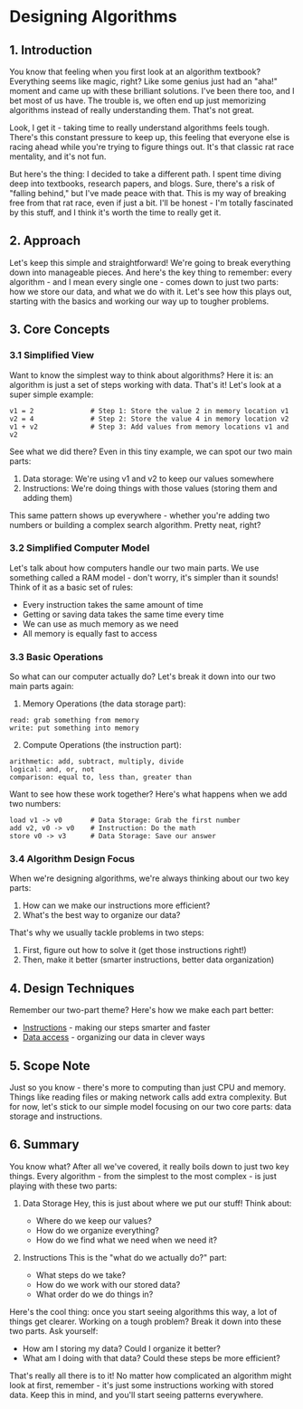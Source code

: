 # Designing Algorithms

## 1. Introduction
You know that feeling when you first look at an algorithm textbook? Everything seems like magic, right? Like some genius just had an "aha!" moment and came up with these brilliant solutions. I've been there too, and I bet most of us have. The trouble is, we often end up just memorizing algorithms instead of really understanding them. That's not great.

Look, I get it - taking time to really understand algorithms feels tough. There's this constant pressure to keep up, this feeling that everyone else is racing ahead while you're trying to figure things out. It's that classic rat race mentality, and it's not fun.

But here's the thing: I decided to take a different path. I spent time diving deep into textbooks, research papers, and blogs. Sure, there's a risk of "falling behind," but I've made peace with that. This is my way of breaking free from that rat race, even if just a bit. I'll be honest - I'm totally fascinated by this stuff, and I think it's worth the time to really get it.

## 2. Approach
Let's keep this simple and straightforward! We're going to break everything down into manageable pieces. And here's the key thing to remember: every algorithm - and I mean every single one - comes down to just two parts: how we store our data, and what we do with it. Let's see how this plays out, starting with the basics and working our way up to tougher problems.

## 3. Core Concepts

### 3.1 Simplified View
Want to know the simplest way to think about algorithms? Here it is: an algorithm is just a set of steps working with data. That's it! Let's look at a super simple example:

```
v1 = 2              # Step 1: Store the value 2 in memory location v1
v2 = 4              # Step 2: Store the value 4 in memory location v2
v1 + v2             # Step 3: Add values from memory locations v1 and v2
```

See what we did there? Even in this tiny example, we can spot our two main parts:
1. Data storage: We're using v1 and v2 to keep our values somewhere
2. Instructions: We're doing things with those values (storing them and adding them)

This same pattern shows up everywhere - whether you're adding two numbers or building a complex search algorithm. Pretty neat, right?

### 3.2 Simplified Computer Model
Let's talk about how computers handle our two main parts. We use something called a RAM model - don't worry, it's simpler than it sounds! Think of it as a basic set of rules:
- Every instruction takes the same amount of time
- Getting or saving data takes the same time every time
- We can use as much memory as we need
- All memory is equally fast to access

### 3.3 Basic Operations
So what can our computer actually do? Let's break it down into our two main parts again:

1. Memory Operations (the data storage part):
```
read: grab something from memory
write: put something into memory
```

2. Compute Operations (the instruction part):
```
arithmetic: add, subtract, multiply, divide
logical: and, or, not
comparison: equal to, less than, greater than
```

Want to see how these work together? Here's what happens when we add two numbers:
```
load v1 -> v0       # Data Storage: Grab the first number
add v2, v0 -> v0    # Instruction: Do the math
store v0 -> v3      # Data Storage: Save our answer
```

### 3.4 Algorithm Design Focus
When we're designing algorithms, we're always thinking about our two key parts:
1. How can we make our instructions more efficient?
2. What's the best way to organize our data?

That's why we usually tackle problems in two steps:
1. First, figure out how to solve it (get those instructions right!)
2. Then, make it better (smarter instructions, better data organization)

## 4. Design Techniques
Remember our two-part theme? Here's how we make each part better: 
+ [Instructions](instructiondesign/InstructionDesign.md) - making our steps smarter and faster
+ [Data access](datastructure/README.md) - organizing our data in clever ways

## 5. Scope Note
Just so you know - there's more to computing than just CPU and memory. Things like reading files or making network calls add extra complexity. But for now, let's stick to our simple model focusing on our two core parts: data storage and instructions.

## 6. Summary
You know what? After all we've covered, it really boils down to just two key things. Every algorithm - from the simplest to the most complex - is just playing with these two parts:

1. Data Storage
   Hey, this is just about where we put our stuff! Think about:
   - Where do we keep our values?
   - How do we organize everything?
   - How do we find what we need when we need it?

2. Instructions
   This is the "what do we actually do?" part:
   - What steps do we take?
   - How do we work with our stored data?
   - What order do we do things in?

Here's the cool thing: once you start seeing algorithms this way, a lot of things get clearer. Working on a tough problem? Break it down into these two parts. Ask yourself:
- How am I storing my data? Could I organize it better?
- What am I doing with that data? Could these steps be more efficient?

That's really all there is to it! No matter how complicated an algorithm might look at first, remember - it's just some instructions working with stored data. Keep this in mind, and you'll start seeing patterns everywhere.